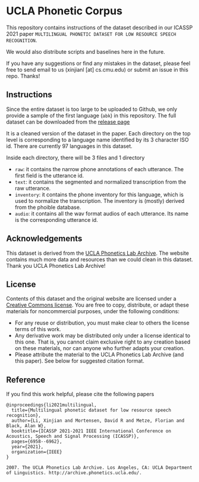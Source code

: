 # UCLA Phonetic Corpus

This repository contains instructions of the dataset described in our ICASSP 2021 paper `MULTILINGUAL PHONETIC DATASET FOR LOW RESOURCE SPEECH RECOGNITION`.


We would also distribute scripts and baselines here in the future.


If you have any suggestions or find any mistakes in the dataset, please feel free to send email to us (xinjianl [at] cs.cmu.edu) or submit an issue in this repo. Thanks!


## Instructions

Since the entire dataset is too large to be uploaded to Github, we only provide a sample of the first language (`abk`) in this repository. The full dataset can be downloaded from the [release page](https://github.com/xinjli/ucla-phonetic-corpus/releases/tag/v1.0)


It is a cleaned version of the dataset in the paper. Each directory on the top level is corresponding to a language name identified by its 3 character ISO id. There are currently 97 languages in this dataset.


Inside each directory, there will be 3 files and 1 directory

- `raw`: it contains the narrow phone annotations of each utterance. The first field is the utterance id.
- `text`: it contains the segmented and normalized transcription from the raw utterance.
- `inventory`: it contains the phone inventory for this language, which is used to normalize the transcription. The inventory is (mostly) derived from the phoible database. 
- `audio`: it contains all the wav format audios of each utterance. Its name is the corresponding utterance id.

## Acknowledgements

This dataset is derived from the [UCLA Phonetics Lab Archive](http://archive.phonetics.ucla.edu/). The website contains much more data and resources than we could clean in this dataset. Thank you UCLA Phonetics Lab Archive!

## License

Contents of this dataset and the original website are licensed under a [Creative Commons license](https://creativecommons.org/licenses/by-nc/2.0/). You are free to copy, distribute, or adapt these materials for noncommercial purposes, under the following conditions:

- For any reuse or distribution, you must make clear to others the license terms of this work.
- Any derivative work may be distributed only under a license identical to this one. That is, you cannot claim exclusive right to any creation based on these materials, nor can anyone who further adapts your creation.
- Please attribute the material to the UCLA Phonetics Lab Archive (and this paper). See below for suggested citation format.


## Reference

If you find this work helpful, please cite the following papers

```
@inproceedings{li2021multilingual,
  title={Multilingual phonetic dataset for low resource speech recognition},
  author={Li, Xinjian and Mortensen, David R and Metze, Florian and Black, Alan W},
  booktitle={ICASSP 2021-2021 IEEE International Conference on Acoustics, Speech and Signal Processing (ICASSP)},
  pages={6958--6962},
  year={2021},
  organization={IEEE}
}

2007. The UCLA Phonetics Lab Archive. Los Angeles, CA: UCLA Department of Linguistics. http://archive.phonetics.ucla.edu/.
```